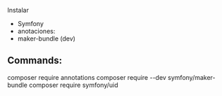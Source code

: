 
Instalar
* Symfony
* anotaciones: 
* maker-bundle (dev)


Commands:
--------
composer require annotations
composer require --dev symfony/maker-bundle
composer require symfony/uid